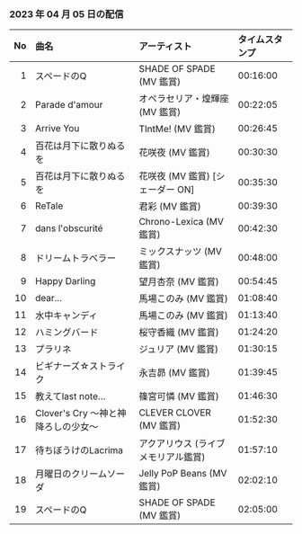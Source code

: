 ﻿### 2023 年 04 月 05 日の配信
| No | 曲名 | アーティスト | タイムスタンプ |
| --: | :-- | :-- | :-- |
| 1 | スペードのQ | SHADE OF SPADE (MV 鑑賞) | 00:16:00 |
| 2 | Parade d'amour | オペラセリア・煌輝座 (MV 鑑賞) | 00:22:05 |
| 3 | Arrive You | TIntMe! (MV 鑑賞) | 00:26:45 |
| 4 | 百花は月下に散りぬるを | 花咲夜 (MV 鑑賞) | 00:30:30 |
| 5 | 百花は月下に散りぬるを | 花咲夜 (MV 鑑賞) [シェーダー ON] | 00:35:30 |
| 6 | ReTale | 君彩 (MV 鑑賞) | 00:39:30 |
| 7 | dans l'obscurité | Chrono-Lexica (MV 鑑賞) | 00:42:30 |
| 8 | ドリームトラベラー | ミックスナッツ (MV 鑑賞) | 00:48:00 |
| 9 | Happy Darling | 望月杏奈 (MV 鑑賞) | 00:54:45 |
| 10 | dear... | 馬場このみ (MV 鑑賞) | 01:08:40 |
| 11 | 水中キャンディ | 馬場このみ (MV 鑑賞) | 01:13:40 |
| 12 | ハミングバード | 桜守香織 (MV 鑑賞) | 01:24:20 |
| 13 | プラリネ | ジュリア (MV 鑑賞) | 01:30:15 |
| 14 | ビギナーズ☆ストライク | 永吉昴 (MV 鑑賞) | 01:39:45 |
| 15 | 教えてlast note… | 篠宮可憐 (MV 鑑賞) | 01:46:30 |
| 16 | Clover's Cry ～神と神降ろしの少女～ | CLEVER CLOVER (MV 鑑賞) | 01:52:30 |
| 17 | 待ちぼうけのLacrima | アクアリウス (ライブメモリアル鑑賞) | 01:57:10 |
| 18 | 月曜日のクリームソーダ | Jelly PoP Beans (MV 鑑賞) | 02:02:10 |
| 19 | スペードのQ | SHADE OF SPADE (MV 鑑賞) | 02:05:00 |
